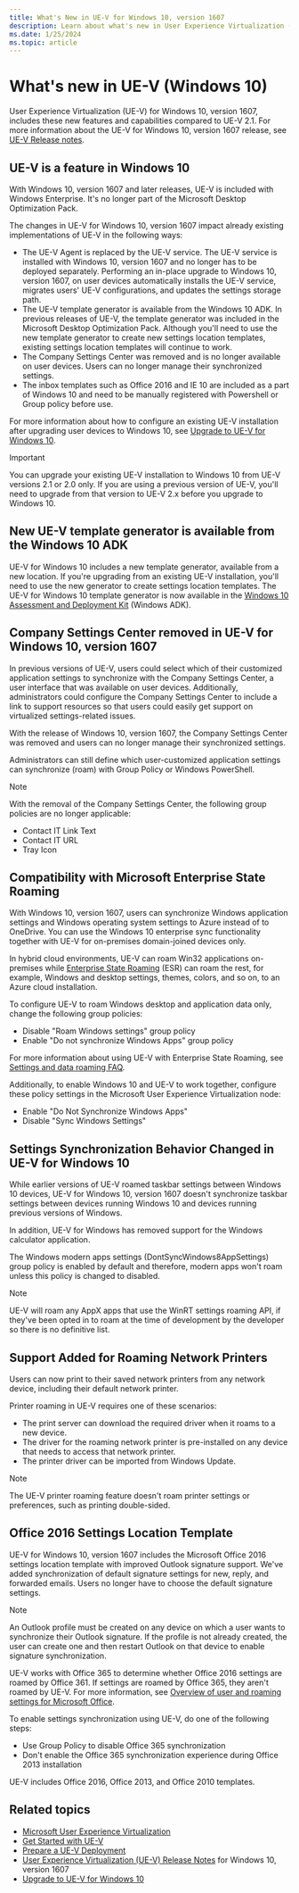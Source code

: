 ```yaml
---
title: What's New in UE-V for Windows 10, version 1607
description: Learn about what's new in User Experience Virtualization (UE-V) for Windows 10, including new features and capabilities.
ms.date: 1/25/2024
ms.topic: article
---
```


# What's new in UE-V (Windows 10)

User Experience Virtualization (UE-V) for Windows 10, version 1607, includes these new features and capabilities compared to UE-V 2.1. For more information about the UE-V for Windows 10, version 1607 release, see [UE-V Release notes](uev-release-notes-1607.md).

## UE-V is a feature in Windows 10

With Windows 10, version 1607 and later releases, UE-V is included with Windows Enterprise. It's no longer part of the Microsoft Desktop Optimization Pack.

The changes in UE-V for Windows 10, version 1607 impact already existing implementations of UE-V in the following ways:

- The UE-V Agent is replaced by the UE-V service. The UE-V service is installed with Windows 10, version 1607 and no longer has to be deployed separately. Performing an in-place upgrade to Windows 10, version 1607, on user devices automatically installs the UE-V service, migrates users' UE-V configurations, and updates the settings storage path.
- The UE-V template generator is available from the Windows 10 ADK. In previous releases of UE-V, the template generator was included in the Microsoft Desktop Optimization Pack. Although you'll need to use the new template generator to create new settings location templates, existing settings location templates will continue to work.
- The Company Settings Center was removed and is no longer available on user devices. Users can no longer manage their synchronized settings.
- The inbox templates such as Office 2016 and IE 10 are included as a part of Windows 10 and need to be manually registered with Powershell or Group policy before use.

For more information about how to configure an existing UE-V installation after upgrading user devices to Windows 10, see [Upgrade to UE-V for Windows 10](uev-upgrade-uev-from-previous-releases.md).

> [!IMPORTANT]
> You can upgrade your existing UE-V installation to Windows 10 from UE-V versions 2.1 or 2.0 only. If you are using a previous version of UE-V, you'll need to upgrade from that version to UE-V 2.x before you upgrade to Windows 10.

## New UE-V template generator is available from the Windows 10 ADK

UE-V for Windows 10 includes a new template generator, available from a new location. If you're upgrading from an existing UE-V installation, you'll need to use the new generator to create settings location templates. The UE-V for Windows 10 template generator is now available in the [Windows 10 Assessment and Deployment Kit](https://developer.microsoft.com/windows/hardware/windows-assessment-deployment-kit) (Windows ADK).

## Company Settings Center removed in UE-V for Windows 10, version 1607

In previous versions of UE-V, users could select which of their customized application settings to synchronize with the Company Settings Center, a user interface that was available on user devices. Additionally, administrators could configure the Company Settings Center to include a link to support resources so that users could easily get support on virtualized settings-related issues.

With the release of Windows 10, version 1607, the Company Settings Center was removed and users can no longer manage their synchronized settings.

Administrators can still define which user-customized application settings can synchronize (roam) with Group Policy or Windows PowerShell.

>[!Note]
>With the removal of the Company Settings Center, the following group policies are no longer applicable:

- Contact IT Link Text
- Contact IT URL
- Tray Icon

## Compatibility with Microsoft Enterprise State Roaming

With Windows 10, version 1607, users can synchronize Windows application settings and Windows operating system settings to Azure instead of to OneDrive. You can use the Windows 10 enterprise sync functionality together with UE-V for on-premises domain-joined devices only.

In hybrid cloud environments, UE-V can roam Win32 applications on-premises while [Enterprise State Roaming](/azure/active-directory/devices/enterprise-state-roaming-overview) (ESR) can roam the rest, for example, Windows and desktop settings, themes, colors, and so on, to an Azure cloud installation.

To configure UE-V to roam Windows desktop and application data only, change the following group policies:

- Disable "Roam Windows settings" group policy
- Enable "Do not synchronize Windows Apps" group policy

For more information about using UE-V with Enterprise State Roaming, see [Settings and data roaming FAQ](/azure/active-directory/devices/enterprise-state-roaming-faqs#what-are-the-roaming-settings-options-for-existing-windows-desktop-applications-).

Additionally, to enable Windows 10 and UE-V to work together, configure these policy settings in the Microsoft User Experience Virtualization node:

- Enable "Do Not Synchronize Windows Apps"
- Disable "Sync Windows Settings"

## Settings Synchronization Behavior Changed in UE-V for Windows 10

While earlier versions of UE-V roamed taskbar settings between Windows 10 devices, UE-V for Windows 10, version 1607 doesn't synchronize taskbar settings between devices running Windows 10 and devices running previous versions of Windows.

In addition, UE-V for Windows has removed support for the Windows calculator application.

The Windows modern apps settings (DontSyncWindows8AppSettings) group policy is enabled by default and therefore, modern apps won't roam unless this policy is changed to disabled.

> [!NOTE]
> UE-V will roam any AppX apps that use the WinRT settings roaming API, if they've been opted in to roam at the time of development by the developer so there is no definitive list.

## Support Added for Roaming Network Printers

Users can now print to their saved network printers from any network device, including their default network printer.

Printer roaming in UE-V requires one of these scenarios:

- The print server can download the required driver when it roams to a new device.
- The driver for the roaming network printer is pre-installed on any device that needs to access that network printer.
- The printer driver can be imported from Windows Update.

> [!NOTE]
> The UE-V printer roaming feature doesn't roam printer settings or preferences, such as printing double-sided.

## Office 2016 Settings Location Template

UE-V for Windows 10, version 1607 includes the Microsoft Office 2016 settings location template with improved Outlook signature support. We've added synchronization of default signature settings for new, reply, and forwarded emails. Users no longer have to choose the default signature settings.

> [!NOTE]
> An Outlook profile must be created on any device on which a user wants to synchronize their Outlook signature. If the profile is not already created, the user can create one and then restart Outlook on that device to enable signature synchronization.

UE-V works with Office 365 to determine whether Office 2016 settings are roamed by Office 361. If settings are roamed by Office 365, they aren't roamed by UE-V. For more information, see [Overview of user and roaming settings for Microsoft Office](/previous-versions/office/office-2013-resource-kit/jj733593(v=office.15)).

To enable settings synchronization using UE-V, do one of the following steps:

- Use Group Policy to disable Office 365 synchronization
- Don't enable the Office 365 synchronization experience during Office 2013 installation

UE-V includes Office 2016, Office 2013, and Office 2010 templates.

## Related topics

- [Microsoft User Experience Virtualization](uev-for-windows.md)
- [Get Started with UE-V](uev-getting-started.md)
- [Prepare a UE-V Deployment](uev-prepare-for-deployment.md)
- [User Experience Virtualization (UE-V) Release Notes](uev-release-notes-1607.md) for Windows 10, version 1607
- [Upgrade to UE-V for Windows 10](uev-upgrade-uev-from-previous-releases.md)
